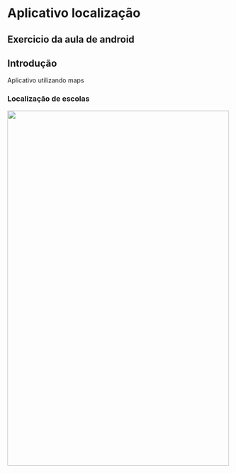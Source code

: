 # Aplicativo localização


## Exercicio da aula de android

## Introdução
Aplicativo utilizando maps

### Localização de escolas

<img src="https://user-images.githubusercontent.com/17274257/185009905-733572ca-6825-461a-a78c-8efb877d293f.png" width="500" height="800">
